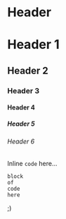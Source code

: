 Header
======

# Header 1

## Header 2

### Header 3

#### Header 4

##### Header 5

###### Header 6

Inline `code` here...

	block
	of
	code
	here

;)
